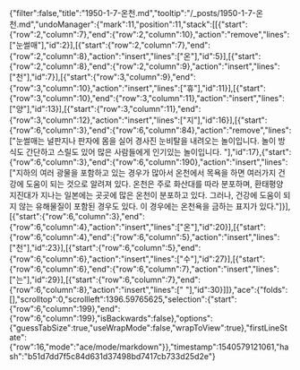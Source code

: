 {"filter":false,"title":"1950-1-7-온천.md","tooltip":"/_posts/1950-1-7-온천.md","undoManager":{"mark":11,"position":11,"stack":[[{"start":{"row":2,"column":7},"end":{"row":2,"column":10},"action":"remove","lines":["눈썰매"],"id":2}],[{"start":{"row":2,"column":7},"end":{"row":2,"column":8},"action":"insert","lines":["온"],"id":5}],[{"start":{"row":2,"column":8},"end":{"row":2,"column":9},"action":"insert","lines":["천"],"id":7}],[{"start":{"row":3,"column":9},"end":{"row":3,"column":10},"action":"insert","lines":["휴"],"id":11}],[{"start":{"row":3,"column":10},"end":{"row":3,"column":11},"action":"insert","lines":["양"],"id":13}],[{"start":{"row":3,"column":11},"end":{"row":3,"column":12},"action":"insert","lines":["지"],"id":16}],[{"start":{"row":6,"column":3},"end":{"row":6,"column":84},"action":"remove","lines":["눈썰매는 널판지나 판자에 몸을 실어 경사진 눈비탈을 내려오는 놀이입니다. 놀이 방식도 간단하고 스릴도 있어 많은 사람들에게 인기있는 놀이입니다. "],"id":17},{"start":{"row":6,"column":3},"end":{"row":6,"column":190},"action":"insert","lines":["지하의 여러 광물을 포함하고 있는 경우가 많아서 온천에서 목욕을 하면 여러가지 건강에 도움이 되는 것으로 알려져 있다. 온천은 주로 화산대를 따라 분포하며, 환태평양 지진대가 지나는 일본에는 곳곳에 많은 온천이 분포하고 있다. 그러나, 건강에 도움이 되지 않는 유해물질이 포함된 경우도 있다. 이 경우에는 온천욕을 금하는 표지가 있다."]}],[{"start":{"row":6,"column":3},"end":{"row":6,"column":4},"action":"insert","lines":["온"],"id":20}],[{"start":{"row":6,"column":4},"end":{"row":6,"column":5},"action":"insert","lines":["천"],"id":23}],[{"start":{"row":6,"column":5},"end":{"row":6,"column":6},"action":"insert","lines":["수"],"id":27}],[{"start":{"row":6,"column":6},"end":{"row":6,"column":7},"action":"insert","lines":["는"],"id":29}],[{"start":{"row":6,"column":7},"end":{"row":6,"column":8},"action":"insert","lines":[" "],"id":30}]]},"ace":{"folds":[],"scrolltop":0,"scrollleft":1396.59765625,"selection":{"start":{"row":6,"column":199},"end":{"row":6,"column":199},"isBackwards":false},"options":{"guessTabSize":true,"useWrapMode":false,"wrapToView":true},"firstLineState":{"row":16,"mode":"ace/mode/markdown"}},"timestamp":1540579121061,"hash":"b51d7dd7f5c84d631d37498bd7417cb733d25d2e"}